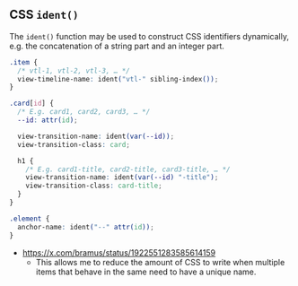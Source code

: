 ## CSS `ident()`

The `ident()` function may be used to construct CSS identifiers dynamically, e.g. the concatenation of a string part and an integer part.

```css
.item {
  /* vtl-1, vtl-2, vtl-3, … */
  view-timeline-name: ident("vtl-" sibling-index());
}
```

```css
.card[id] {
  /* E.g. card1, card2, card3, … */
  --id: attr(id);

  view-transition-name: ident(var(--id));
  view-transition-class: card;

  h1 {
    /* E.g. card1-title, card2-title, card3-title, … */
    view-transition-name: ident(var(--id) "-title");
    view-transition-class: card-title;
  }
}
```

```css
.element {
  anchor-name: ident("--" attr(id));
}
```

- https://x.com/bramus/status/1922551283585614159
  - This allows me to reduce the amount of CSS to write when multiple items that behave in the same need to have a unique name.
